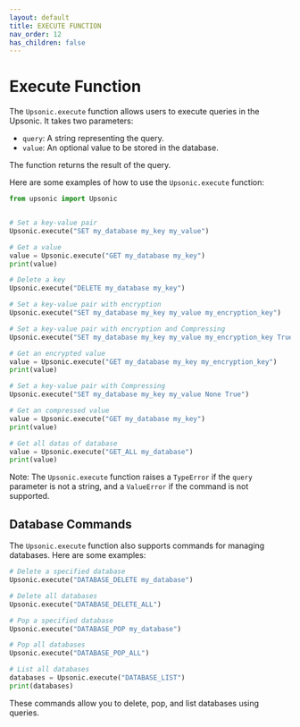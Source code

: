 ```yaml
---
layout: default
title: EXECUTE FUNCTION
nav_order: 12
has_children: false
---
```



# Execute Function

The `Upsonic.execute` function allows users to execute queries in the Upsonic. It takes two parameters:

- `query`: A string representing the query.
- `value`: An optional value to be stored in the database.

The function returns the result of the query.

Here are some examples of how to use the `Upsonic.execute` function:

```python
from upsonic import Upsonic


# Set a key-value pair
Upsonic.execute("SET my_database my_key my_value")

# Get a value
value = Upsonic.execute("GET my_database my_key")
print(value)

# Delete a key
Upsonic.execute("DELETE my_database my_key")

# Set a key-value pair with encryption
Upsonic.execute("SET my_database my_key my_value my_encryption_key")

# Set a key-value pair with encryption and Compressing
Upsonic.execute("SET my_database my_key my_value my_encryption_key True")

# Get an encrypted value
value = Upsonic.execute("GET my_database my_key my_encryption_key")
print(value)

# Set a key-value pair with Compressing
Upsonic.execute("SET my_database my_key my_value None True")

# Get an compressed value
value = Upsonic.execute("GET my_database my_key")
print(value)

# Get all datas of database
value = Upsonic.execute("GET_ALL my_database")
print(value)

```

Note: The `Upsonic.execute` function raises a `TypeError` if the `query` parameter is not a string, and a `ValueError` if the command is not supported.

## Database Commands

The `Upsonic.execute` function also supports commands for managing databases. Here are some examples:

```python
# Delete a specified database
Upsonic.execute("DATABASE_DELETE my_database")

# Delete all databases
Upsonic.execute("DATABASE_DELETE_ALL")

# Pop a specified database
Upsonic.execute("DATABASE_POP my_database")

# Pop all databases
Upsonic.execute("DATABASE_POP_ALL")

# List all databases
databases = Upsonic.execute("DATABASE_LIST")
print(databases)
```
These commands allow you to delete, pop, and list databases using queries.

